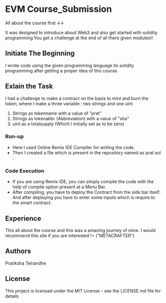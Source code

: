 # EVM Course_Submission
All about the course first ↓↓

It was designed to introduce about Web3 and also get started with solidity programming.You get a challenge at the end of all there given modules!!
## Initiate The Beginning
I wrote code using the given programming language its solidity programming after getting a proper idea of this course.
## Exlain the Task
I had a challenge to make a contract on the basis to mint and burn the token, where I make a three variable : two strings and one uint
1. Strings as tokenname with a value of "prat"
2. Strings as tokenabbr (Abbreviation) with a value of "sha"
3. uint as a totalsupply (Which I initially set as to be zero)
### Run-up
* Here I used Online Remix IDE Compiler for writing the code.
* Then I created a file which is present in the repository named as prat.sol .
### Code Execution
* If you are using Remix IDE, you can simply compile the code with the help of compile option present at a Menu Bar.
* After compiling, you have to deploy the Contract from the side bar itself. And after deploying you have to enter some inputs which is require to the smart contract.
## Experience
This all about the course and this was a amazing journey of mine. I would recommend this site if you are interested !~ ("METACRAFTER")
## Authors
Pratiksha Telrandhe
## License
This project is licensed under the MIT License - see the LICENSE.md file for details
